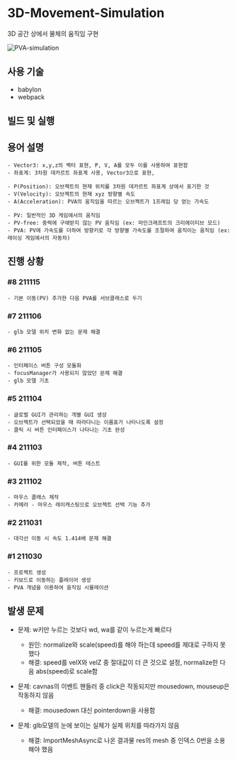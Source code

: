 # 3D-Movement-Simulation
3D 공간 상에서 물체의 움직임 구현

![PVA-simulation](https://user-images.githubusercontent.com/44242823/139566023-2b6199bf-e587-4f98-8397-701b3ec66086.png)

## 사용 기술
- babylon
- webpack

## 빌드 및 실행

## 용어 설명
	- Vector3: x,y,z의 벡터 표현, P, V, A를 모두 이를 사용하여 표현함 
	- 좌표계: 3차원 데카르트 좌표계 사용, Vector3으로 표현,  
	
	- P(Position): 오브젝트의 현재 위치를 3차원 데카르트 좌표계 상에서 표기한 것
	- V(Velocity): 오브젝트의 현재 xyz 방향별 속도
	- A(Acceleration): PVA의 움직임을 따르는 오브젝트가 1프레임 당 얻는 가속도
	
	- PV: 일반적인 3D 게임에서의 움직임
	- PV-free: 중력에 구애받지 않는 PV 움직임 (ex: 마인크래프트의 크리에이티브 모드)
	- PVA: PV에 가속도를 더하여 방향키로 각 방향별 가속도를 조절하여 움직이는 움직임 (ex: 레이싱 게임에서의 자동차)

## 진행 상황
### #8 211115
	- 기본 이동(PV) 추가한 다음 PVA를 서브클래스로 두기
### #7 211106
	- glb 모델 위치 변화 없는 문제 해결
### #6 211105
	- 인터페이스 버튼 구성 모듈화
	- focusManager가 사용되지 않았던 문제 해결
	- glb 모델 기초
### #5 211104
	- 글로벌 GUI가 관리하는 개별 GUI 생성
	- 오브젝트가 선택되었을 때 따라다니는 이름표가 나타나도록 설정
	- 클릭 시 버튼 인터페이스가 나타나는 기초 완성 
### #4 211103
	- GUI를 위한 모듈 제작, 버튼 테스트
### #3 211102
	- 마우스 클래스 제작
	- 카메라 - 마우스 레이캐스팅으로 오브젝트 선택 기능 추가
### #2 211031
	- 대각선 이동 시 속도 1.414배 문제 해결
### #1 211030
	- 프로젝트 생성
	- 키보드로 이동하는 플레이어 생성
	- PVA 개념을 이용하여 움직임 시뮬레이션

## 발생 문제
- 문제: w키만 누르는 것보다 wd, wa를 같이 누르는게 빠르다
	- 원인: normalize와 scale(speed)를 해야 하는데 speed를 제대로 구하지 못했다
	- 해결: speed를 velX와 velZ 중 절대값이 더 큰 것으로 설정, normalize한 다음 abs(speed)로 scale함

- 문제: cavnas의 이벤트 핸들러 중 click은 작동되지만 mousedown, mouseup은 작동하지 않음
	- 해결: mousedown 대신 pointerdown을 사용함 

- 문제: glb모델의 눈에 보이는 실체가 실제 위치를 따라가지 않음
	- 해결: ImportMeshAsync로 나온 결과물 res의 mesh 중 인덱스 0번을 소용해야 했음